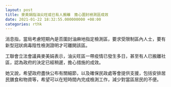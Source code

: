 ```yaml
---
layout: post
title: 麥美娟指油尖旺或已有人搬離　擔心圍封檢測區成效
date: 2021-01-22 18:32:55.000000000 +08:00
categories: rthk
---
```


消息指，當局考慮短期內是否圍封油麻地指定檢測區，要求受限制區內人士，要有新型冠狀病毒陰性檢測證明才可離開該區。

工聯會立法會議員麥美娟表示，油尖旺區一帶疫情已發生多日，甚至有人已搬離社區，認為政府的決定已經稍遲，擔心措施的成效。

她又說，希望政府盡快公布有關細節，以及確保民政處等會提供支援，包括安排居民膳食和物資等，希望可以在短時間內完成檢測工作，減少對當區居民的不便。
